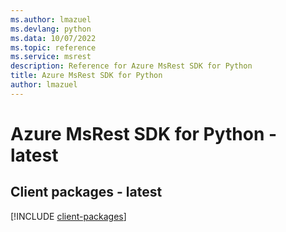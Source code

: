 ```yaml
---
ms.author: lmazuel
ms.devlang: python
ms.data: 10/07/2022
ms.topic: reference
ms.service: msrest
description: Reference for Azure MsRest SDK for Python
title: Azure MsRest SDK for Python
author: lmazuel
---
```

# Azure MsRest SDK for Python - latest

## Client packages - latest
[!INCLUDE [client-packages](msrest-client-index.md)]